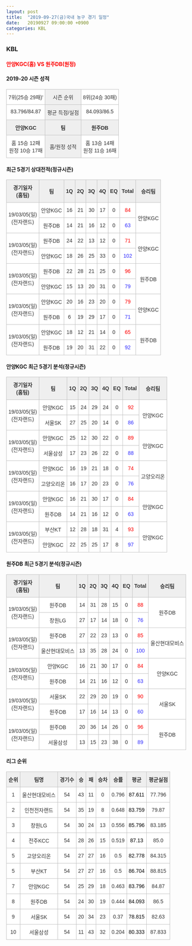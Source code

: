 ```yaml
---
layout: post
title:  "2019-09-27(금)국내 농구 경기 일정"
date:   20190927 09:00:00 +0900
categories: KBL
---
```


<h3>KBL</h3>
<h4><span style="color:red"> 안양KGC(홈) VS 원주DB(원정) </span></h4>
<h4>2019-20 시즌 성적</h4>
<style type="text/css">
.tg  {border-collapse:collapse;border-spacing:0;}
.tg td{font-family:Arial, sans-serif;font-size:14px;padding:10px 5px;border-style:solid;border-width:1px;overflow:hidden;word-break:normal;border-color:#c0c0c0;}
.tg th{font-family:Arial, sans-serif;font-size:14px;font-weight:normal;padding:10px 5px;border-style:solid;border-width:1px;overflow:hidden;word-break:normal;border-color:#c0c0c0;}
.tg .tg-dcpn{background-color:#ffffff;border-color:#c0c0c0;text-align:center;vertical-align:top}
.tg .tg-txr3{background-color:#ffffff;border-color:#c0c0c0;text-align:center;vertical-align:top}
.tg .tg-o8le{background-color:#efefef;border-color:#c0c0c0;text-align:center;vertical-align:top}
.tg .tg-rr9t{font-weight:bold;background-color:#efefef;border-color:#c0c0c0;text-align:center;vertical-align:top}
.tg .tg-wazi{background-color:#efefef;border-color:#c0c0c0;text-align:center;vertical-align:middle}
</style>

<table class="tg">
  <tr>
    <th class="tg-dcpn">7위(25승 29패)'</th>
    <th class="tg-o8le">시즌 순위</th>
    <th class="tg-dcpn">8위(24승 30패)</th>
  </tr>
  <tr>
    <td class="tg-txr3">83.796/84.87</td>
    <td class="tg-o8le">평균 득점/실점</td>
    <td class="tg-txr3">84.093/86.5</td>
  </tr>
  <tr>
    <td class="tg-rr9t">안양KGC</td>
    <td class="tg-rr9t">팀</td>
    <td class="tg-rr9t">원주DB</td>
  </tr>
  <tr>
    <td class="tg-dcpn">홈 15승 12패<br>원정 10승 17패</td>
    <td class="tg-wazi">홈/원정 성적</td>
    <td class="tg-dcpn">홈 13승 14패<br>원정 11승 16패</td>
  </tr>
</table>

<h4>최근 5경기 상대전적(정규시즌)</h4>
<style type="text/css">
.tg  {border-collapse:collapse;border-spacing:0;border-color:#ccc;}
.tg td{font-family:Arial, sans-serif;font-size:14px;padding:10px 5px;border-style:solid;border-width:1px;overflow:hidden;word-break:normal;border-color:#ccc;color:#333;background-color:#fff;}
.tg th{font-family:Arial, sans-serif;font-size:14px;font-weight:normal;padding:10px 5px;border-style:solid;border-width:1px;overflow:hidden;word-break:normal;border-color:#ccc;color:#333;background-color:#f0f0f0;}
.tg .tg-wman{border-color:#c0c0c0;text-align:center;vertical-align:middle}
.tg .tg-d14o{font-weight:bold;background-color:#efefef;border-color:#c0c0c0;text-align:center;vertical-align:middle}
.tg .tg-vb54{background-color:#ffffff;color:#3531ff;border-color:#c0c0c0;text-align:center;vertical-align:middle}
.tg .tg-jb7t{background-color:#ffffff;color:#fe0000;border-color:#c0c0c0;text-align:center;vertical-align:middle}
.tg .tg-50j8{background-color:#ffffff;border-color:#c0c0c0;text-align:center;vertical-align:middle}
.tg .tg-dyzo{color:#fe0000;border-color:#c0c0c0;text-align:center;vertical-align:middle}
.tg .tg-1z2d{color:#3531ff;border-color:#c0c0c0;text-align:center;vertical-align:middle}
.tg .tg-fzdr{border-color:#c0c0c0;text-align:center;vertical-align:top}
.tg .tg-n24o{background-color:#ffffff;color:#3531ff;border-color:#c0c0c0;text-align:center;vertical-align:top}
.tg .tg-t31z{background-color:#efefef;border-color:#c0c0c0;text-align:center;vertical-align:middle}
.tg .tg-tjwp{background-color:#efefef;border-color:#c0c0c0;text-align:center;vertical-align:top}
</style>

<table class="tg">
  <tr>
    <th class="tg-d14o">경기일자<br>(홈팀)</th>
    <th class="tg-d14o">팀</th>
    <th class="tg-d14o">1Q</th>
    <th class="tg-d14o">2Q</th>
    <th class="tg-d14o">3Q</th>
    <th class="tg-d14o">4Q</th>
    <th class="tg-d14o">EQ</th>
    <th class="tg-d14o">Total</th>
    <th class="tg-d14o">승리팀</th>
  </tr>

  <tr>
    <td class="tg-50j8" rowspan="2">19/03/05(일)<br>(전자랜드)</td>
    <td class="tg-50j8">안양KGC</td>
    <td class="tg-50j8">16</td>
    <td class="tg-50j8">21</td>
    <td class="tg-50j8">30</td>
    <td class="tg-50j8">17</td>
    <td class="tg-50j8">0</td>
    <td class="tg-jb7t">84</td>
    <td class="tg-50j8" rowspan="2">안양KGC</td>
  </tr>
  <tr>
    <td class="tg-50j8">원주DB</td>
    <td class="tg-50j8">14</td>
    <td class="tg-50j8">21</td>
    <td class="tg-50j8">16</td>
    <td class="tg-50j8">12</td>
    <td class="tg-50j8">0</td>
    <td class="tg-vb54">63</td>
  </tr>

  <tr>
    <td class="tg-50j8" rowspan="2">19/03/05(일)<br>(전자랜드)</td>
    <td class="tg-50j8">원주DB</td>
    <td class="tg-50j8">24</td>
    <td class="tg-50j8">22</td>
    <td class="tg-50j8">13</td>
    <td class="tg-50j8">12</td>
    <td class="tg-50j8">0</td>
    <td class="tg-jb7t">71</td>
    <td class="tg-50j8" rowspan="2">안양KGC</td>
  </tr>
  <tr>
    <td class="tg-50j8">안양KGC</td>
    <td class="tg-50j8">18</td>
    <td class="tg-50j8">26</td>
    <td class="tg-50j8">25</td>
    <td class="tg-50j8">33</td>
    <td class="tg-50j8">0</td>
    <td class="tg-vb54">102</td>
  </tr>

  <tr>
    <td class="tg-50j8" rowspan="2">19/03/05(일)<br>(전자랜드)</td>
    <td class="tg-50j8">원주DB</td>
    <td class="tg-50j8">22</td>
    <td class="tg-50j8">28</td>
    <td class="tg-50j8">21</td>
    <td class="tg-50j8">25</td>
    <td class="tg-50j8">0</td>
    <td class="tg-jb7t">96</td>
    <td class="tg-50j8" rowspan="2">원주DB</td>
  </tr>
  <tr>
    <td class="tg-50j8">안양KGC</td>
    <td class="tg-50j8">15</td>
    <td class="tg-50j8">13</td>
    <td class="tg-50j8">20</td>
    <td class="tg-50j8">31</td>
    <td class="tg-50j8">0</td>
    <td class="tg-vb54">79</td>
  </tr>

  <tr>
    <td class="tg-50j8" rowspan="2">19/03/05(일)<br>(전자랜드)</td>
    <td class="tg-50j8">안양KGC</td>
    <td class="tg-50j8">20</td>
    <td class="tg-50j8">16</td>
    <td class="tg-50j8">23</td>
    <td class="tg-50j8">20</td>
    <td class="tg-50j8">0</td>
    <td class="tg-jb7t">79</td>
    <td class="tg-50j8" rowspan="2">안양KGC</td>
  </tr>
  <tr>
    <td class="tg-50j8">원주DB</td>
    <td class="tg-50j8">6</td>
    <td class="tg-50j8">19</td>
    <td class="tg-50j8">29</td>
    <td class="tg-50j8">17</td>
    <td class="tg-50j8">0</td>
    <td class="tg-vb54">71</td>
  </tr>

  <tr>
    <td class="tg-50j8" rowspan="2">19/03/05(일)<br>(전자랜드)</td>
    <td class="tg-50j8">안양KGC</td>
    <td class="tg-50j8">18</td>
    <td class="tg-50j8">12</td>
    <td class="tg-50j8">21</td>
    <td class="tg-50j8">14</td>
    <td class="tg-50j8">0</td>
    <td class="tg-jb7t">65</td>
    <td class="tg-50j8" rowspan="2">원주DB</td>
  </tr>
  <tr>
    <td class="tg-50j8">원주DB</td>
    <td class="tg-50j8">19</td>
    <td class="tg-50j8">20</td>
    <td class="tg-50j8">31</td>
    <td class="tg-50j8">22</td>
    <td class="tg-50j8">0</td>
    <td class="tg-vb54">92</td>
  </tr>

</table>

<h4>안양KGC 최근 5경기 분석(정규시즌)</h4>
<style type="text/css">
.tg  {border-collapse:collapse;border-spacing:0;border-color:#ccc;}
.tg td{font-family:Arial, sans-serif;font-size:14px;padding:10px 5px;border-style:solid;border-width:1px;overflow:hidden;word-break:normal;border-color:#ccc;color:#333;background-color:#fff;}
.tg th{font-family:Arial, sans-serif;font-size:14px;font-weight:normal;padding:10px 5px;border-style:solid;border-width:1px;overflow:hidden;word-break:normal;border-color:#ccc;color:#333;background-color:#f0f0f0;}
.tg .tg-wman{border-color:#c0c0c0;text-align:center;vertical-align:middle}
.tg .tg-d14o{font-weight:bold;background-color:#efefef;border-color:#c0c0c0;text-align:center;vertical-align:middle}
.tg .tg-vb54{background-color:#ffffff;color:#3531ff;border-color:#c0c0c0;text-align:center;vertical-align:middle}
.tg .tg-jb7t{background-color:#ffffff;color:#fe0000;border-color:#c0c0c0;text-align:center;vertical-align:middle}
.tg .tg-50j8{background-color:#ffffff;border-color:#c0c0c0;text-align:center;vertical-align:middle}
.tg .tg-dyzo{color:#fe0000;border-color:#c0c0c0;text-align:center;vertical-align:middle}
.tg .tg-1z2d{color:#3531ff;border-color:#c0c0c0;text-align:center;vertical-align:middle}
.tg .tg-fzdr{border-color:#c0c0c0;text-align:center;vertical-align:top}
.tg .tg-n24o{background-color:#ffffff;color:#3531ff;border-color:#c0c0c0;text-align:center;vertical-align:top}
.tg .tg-t31z{background-color:#efefef;border-color:#c0c0c0;text-align:center;vertical-align:middle}
.tg .tg-tjwp{background-color:#efefef;border-color:#c0c0c0;text-align:center;vertical-align:top}
</style>

<table class="tg">
  <tr>
    <th class="tg-d14o">경기일자<br>(홈팀)</th>
    <th class="tg-d14o">팀</th>
    <th class="tg-d14o">1Q</th>
    <th class="tg-d14o">2Q</th>
    <th class="tg-d14o">3Q</th>
    <th class="tg-d14o">4Q</th>
    <th class="tg-d14o">EQ</th>
    <th class="tg-d14o">Total</th>
    <th class="tg-d14o">승리팀</th>
  </tr>

  <tr>
    <td class="tg-50j8" rowspan="2">19/03/05(일)<br>(전자랜드)</td>
    <td class="tg-50j8">안양KGC</td>
    <td class="tg-50j8">15</td>
    <td class="tg-50j8">24</td>
    <td class="tg-50j8">29</td>
    <td class="tg-50j8">24</td>
    <td class="tg-50j8">0</td>
    <td class="tg-jb7t">92</td>
    <td class="tg-50j8" rowspan="2">안양KGC</td>
  </tr>
  <tr>
    <td class="tg-50j8">서울SK</td>
    <td class="tg-50j8">27</td>
    <td class="tg-50j8">25</td>
    <td class="tg-50j8">20</td>
    <td class="tg-50j8">14</td>
    <td class="tg-50j8">0</td>
    <td class="tg-vb54">86</td>
  </tr>

  <tr>
    <td class="tg-50j8" rowspan="2">19/03/05(일)<br>(전자랜드)</td>
    <td class="tg-50j8">안양KGC</td>
    <td class="tg-50j8">25</td>
    <td class="tg-50j8">12</td>
    <td class="tg-50j8">30</td>
    <td class="tg-50j8">22</td>
    <td class="tg-50j8">0</td>
    <td class="tg-jb7t">89</td>
    <td class="tg-50j8" rowspan="2">안양KGC</td>
  </tr>
  <tr>
    <td class="tg-50j8">서울삼성</td>
    <td class="tg-50j8">17</td>
    <td class="tg-50j8">23</td>
    <td class="tg-50j8">26</td>
    <td class="tg-50j8">22</td>
    <td class="tg-50j8">0</td>
    <td class="tg-vb54">88</td>
  </tr>

  <tr>
    <td class="tg-50j8" rowspan="2">19/03/05(일)<br>(전자랜드)</td>
    <td class="tg-50j8">안양KGC</td>
    <td class="tg-50j8">16</td>
    <td class="tg-50j8">19</td>
    <td class="tg-50j8">21</td>
    <td class="tg-50j8">18</td>
    <td class="tg-50j8">0</td>
    <td class="tg-jb7t">74</td>
    <td class="tg-50j8" rowspan="2">고양오리온</td>
  </tr>
  <tr>
    <td class="tg-50j8">고양오리온</td>
    <td class="tg-50j8">16</td>
    <td class="tg-50j8">17</td>
    <td class="tg-50j8">20</td>
    <td class="tg-50j8">23</td>
    <td class="tg-50j8">0</td>
    <td class="tg-vb54">76</td>
  </tr>

  <tr>
    <td class="tg-50j8" rowspan="2">19/03/05(일)<br>(전자랜드)</td>
    <td class="tg-50j8">안양KGC</td>
    <td class="tg-50j8">16</td>
    <td class="tg-50j8">21</td>
    <td class="tg-50j8">30</td>
    <td class="tg-50j8">17</td>
    <td class="tg-50j8">0</td>
    <td class="tg-jb7t">84</td>
    <td class="tg-50j8" rowspan="2">안양KGC</td>
  </tr>
  <tr>
    <td class="tg-50j8">원주DB</td>
    <td class="tg-50j8">14</td>
    <td class="tg-50j8">21</td>
    <td class="tg-50j8">16</td>
    <td class="tg-50j8">12</td>
    <td class="tg-50j8">0</td>
    <td class="tg-vb54">63</td>
  </tr>

  <tr>
    <td class="tg-50j8" rowspan="2">19/03/05(일)<br>(전자랜드)</td>
    <td class="tg-50j8">부산KT</td>
    <td class="tg-50j8">12</td>
    <td class="tg-50j8">28</td>
    <td class="tg-50j8">18</td>
    <td class="tg-50j8">31</td>
    <td class="tg-50j8">4</td>
    <td class="tg-jb7t">93</td>
    <td class="tg-50j8" rowspan="2">안양KGC</td>
  </tr>
  <tr>
    <td class="tg-50j8">안양KGC</td>
    <td class="tg-50j8">22</td>
    <td class="tg-50j8">25</td>
    <td class="tg-50j8">25</td>
    <td class="tg-50j8">17</td>
    <td class="tg-50j8">8</td>
    <td class="tg-vb54">97</td>
  </tr>

</table>

<h4>원주DB 최근 5경기 분석(정규시즌)</h4>
<style type="text/css">
.tg  {border-collapse:collapse;border-spacing:0;border-color:#ccc;}
.tg td{font-family:Arial, sans-serif;font-size:14px;padding:10px 5px;border-style:solid;border-width:1px;overflow:hidden;word-break:normal;border-color:#ccc;color:#333;background-color:#fff;}
.tg th{font-family:Arial, sans-serif;font-size:14px;font-weight:normal;padding:10px 5px;border-style:solid;border-width:1px;overflow:hidden;word-break:normal;border-color:#ccc;color:#333;background-color:#f0f0f0;}
.tg .tg-wman{border-color:#c0c0c0;text-align:center;vertical-align:middle}
.tg .tg-d14o{font-weight:bold;background-color:#efefef;border-color:#c0c0c0;text-align:center;vertical-align:middle}
.tg .tg-vb54{background-color:#ffffff;color:#3531ff;border-color:#c0c0c0;text-align:center;vertical-align:middle}
.tg .tg-jb7t{background-color:#ffffff;color:#fe0000;border-color:#c0c0c0;text-align:center;vertical-align:middle}
.tg .tg-50j8{background-color:#ffffff;border-color:#c0c0c0;text-align:center;vertical-align:middle}
.tg .tg-dyzo{color:#fe0000;border-color:#c0c0c0;text-align:center;vertical-align:middle}
.tg .tg-1z2d{color:#3531ff;border-color:#c0c0c0;text-align:center;vertical-align:middle}
.tg .tg-fzdr{border-color:#c0c0c0;text-align:center;vertical-align:top}
.tg .tg-n24o{background-color:#ffffff;color:#3531ff;border-color:#c0c0c0;text-align:center;vertical-align:top}
.tg .tg-t31z{background-color:#efefef;border-color:#c0c0c0;text-align:center;vertical-align:middle}
.tg .tg-tjwp{background-color:#efefef;border-color:#c0c0c0;text-align:center;vertical-align:top}
</style>

<table class="tg">
  <tr>
    <th class="tg-d14o">경기일자<br>(홈팀)</th>
    <th class="tg-d14o">팀</th>
    <th class="tg-d14o">1Q</th>
    <th class="tg-d14o">2Q</th>
    <th class="tg-d14o">3Q</th>
    <th class="tg-d14o">4Q</th>
    <th class="tg-d14o">EQ</th>
    <th class="tg-d14o">Total</th>
    <th class="tg-d14o">승리팀</th>
  </tr>

  <tr>
    <td class="tg-50j8" rowspan="2">19/03/05(일)<br>(전자랜드)</td>
    <td class="tg-50j8">원주DB</td>
    <td class="tg-50j8">14</td>
    <td class="tg-50j8">31</td>
    <td class="tg-50j8">28</td>
    <td class="tg-50j8">15</td>
    <td class="tg-50j8">0</td>
    <td class="tg-jb7t">88</td>
    <td class="tg-50j8" rowspan="2">원주DB</td>
  </tr>
  <tr>
    <td class="tg-50j8">창원LG</td>
    <td class="tg-50j8">27</td>
    <td class="tg-50j8">17</td>
    <td class="tg-50j8">14</td>
    <td class="tg-50j8">18</td>
    <td class="tg-50j8">0</td>
    <td class="tg-vb54">76</td>
  </tr>

  <tr>
    <td class="tg-50j8" rowspan="2">19/03/05(일)<br>(전자랜드)</td>
    <td class="tg-50j8">원주DB</td>
    <td class="tg-50j8">27</td>
    <td class="tg-50j8">22</td>
    <td class="tg-50j8">23</td>
    <td class="tg-50j8">13</td>
    <td class="tg-50j8">0</td>
    <td class="tg-jb7t">85</td>
    <td class="tg-50j8" rowspan="2">울산현대모비스</td>
  </tr>
  <tr>
    <td class="tg-50j8">울산현대모비스</td>
    <td class="tg-50j8">13</td>
    <td class="tg-50j8">35</td>
    <td class="tg-50j8">28</td>
    <td class="tg-50j8">24</td>
    <td class="tg-50j8">0</td>
    <td class="tg-vb54">100</td>
  </tr>

  <tr>
    <td class="tg-50j8" rowspan="2">19/03/05(일)<br>(전자랜드)</td>
    <td class="tg-50j8">안양KGC</td>
    <td class="tg-50j8">16</td>
    <td class="tg-50j8">21</td>
    <td class="tg-50j8">30</td>
    <td class="tg-50j8">17</td>
    <td class="tg-50j8">0</td>
    <td class="tg-jb7t">84</td>
    <td class="tg-50j8" rowspan="2">안양KGC</td>
  </tr>
  <tr>
    <td class="tg-50j8">원주DB</td>
    <td class="tg-50j8">14</td>
    <td class="tg-50j8">21</td>
    <td class="tg-50j8">16</td>
    <td class="tg-50j8">12</td>
    <td class="tg-50j8">0</td>
    <td class="tg-vb54">63</td>
  </tr>

  <tr>
    <td class="tg-50j8" rowspan="2">19/03/05(일)<br>(전자랜드)</td>
    <td class="tg-50j8">서울SK</td>
    <td class="tg-50j8">22</td>
    <td class="tg-50j8">29</td>
    <td class="tg-50j8">20</td>
    <td class="tg-50j8">19</td>
    <td class="tg-50j8">0</td>
    <td class="tg-jb7t">90</td>
    <td class="tg-50j8" rowspan="2">서울SK</td>
  </tr>
  <tr>
    <td class="tg-50j8">원주DB</td>
    <td class="tg-50j8">17</td>
    <td class="tg-50j8">16</td>
    <td class="tg-50j8">14</td>
    <td class="tg-50j8">13</td>
    <td class="tg-50j8">0</td>
    <td class="tg-vb54">60</td>
  </tr>

  <tr>
    <td class="tg-50j8" rowspan="2">19/03/05(일)<br>(전자랜드)</td>
    <td class="tg-50j8">원주DB</td>
    <td class="tg-50j8">20</td>
    <td class="tg-50j8">36</td>
    <td class="tg-50j8">14</td>
    <td class="tg-50j8">26</td>
    <td class="tg-50j8">0</td>
    <td class="tg-jb7t">96</td>
    <td class="tg-50j8" rowspan="2">원주DB</td>
  </tr>
  <tr>
    <td class="tg-50j8">서울삼성</td>
    <td class="tg-50j8">13</td>
    <td class="tg-50j8">15</td>
    <td class="tg-50j8">23</td>
    <td class="tg-50j8">38</td>
    <td class="tg-50j8">0</td>
    <td class="tg-vb54">89</td>
  </tr>

</table>

<h4>리그 순위</h4>
<style type="text/css">
    .tg  {border-collapse:collapse;border-spacing:0;border-color:#ccc;}
    .tg td{font-family:Arial, sans-serif;font-size:14px;padding:10px 5px;border-style:solid;border-width:1px;overflow:hidden;word-break:normal;border-color:#ccc;color:#333;background-color:#fff;}
    .tg th{font-family:Arial, sans-serif;font-size:14px;font-weight:normal;padding:10px 5px;border-style:solid;border-width:1px;overflow:hidden;word-break:normal;border-color:#ccc;color:#333;background-color:#f0f0f0;}
    .tg .tg-jvag{background-color:#ffffff;color:#000000;border-color:#c0c0c0;text-align:center;vertical-align:middle}
    .tg .tg-wman{border-color:#c0c0c0;text-align:center;vertical-align:middle}
    .tg .tg-d14o{font-weight:bold;background-color:#efefef;border-color:#c0c0c0;text-align:center;vertical-align:middle}
    .tg .tg-qn23{color:#000000;border-color:#c0c0c0;text-align:center;vertical-align:middle}
    .tg .tg-50j8{background-color:#ffffff;border-color:#c0c0c0;text-align:center;vertical-align:middle}
    .tg .tg-fzdr{border-color:#c0c0c0;text-align:center;vertical-align:top}
    .tg .tg-hnyg{background-color:#ffffff;color:#000000;border-color:#c0c0c0;text-align:center;vertical-align:top}
</style>

<table class="tg">
  <tr>
    <th class="tg-d14o">순위</th>
    <th class="tg-d14o">팀명</th>
    <th class="tg-d14o">경기수</th>
    <th class="tg-d14o">승</th>
    <th class="tg-d14o">패</th>
    <th class="tg-d14o">승차</th>
    <th class="tg-d14o">승률</th>
    <th class="tg-d14o">평균</th>
    <th class="tg-d14o">평균실점</th>
  </tr>

<tr>
    <td class="tg-50j8">1</td>
    <td class="tg-50j8">울산현대모비스</td>
    <td class="tg-50j8">54</td>
    <td class="tg-50j8">43</td>
    <td class="tg-50j8">11</td>
    <td class="tg-50j8">0</td>
    <td class="tg-50j8">0.796</td>
    <td class="tg-jvag">87.611</td>
    <td class="tg-50j8">77.796</td>
</tr>

<tr>
    <td class="tg-50j8">2</td>
    <td class="tg-50j8">인천전자랜드</td>
    <td class="tg-50j8">54</td>
    <td class="tg-50j8">35</td>
    <td class="tg-50j8">19</td>
    <td class="tg-50j8">8</td>
    <td class="tg-50j8">0.648</td>
    <td class="tg-jvag">83.759</td>
    <td class="tg-50j8">79.87</td>
</tr>

<tr>
    <td class="tg-50j8">3</td>
    <td class="tg-50j8">창원LG</td>
    <td class="tg-50j8">54</td>
    <td class="tg-50j8">30</td>
    <td class="tg-50j8">24</td>
    <td class="tg-50j8">13</td>
    <td class="tg-50j8">0.556</td>
    <td class="tg-jvag">85.796</td>
    <td class="tg-50j8">83.185</td>
</tr>

<tr>
    <td class="tg-50j8">4</td>
    <td class="tg-50j8">전주KCC</td>
    <td class="tg-50j8">54</td>
    <td class="tg-50j8">28</td>
    <td class="tg-50j8">26</td>
    <td class="tg-50j8">15</td>
    <td class="tg-50j8">0.519</td>
    <td class="tg-jvag">87.13</td>
    <td class="tg-50j8">85.0</td>
</tr>

<tr>
    <td class="tg-50j8">5</td>
    <td class="tg-50j8">고양오리온</td>
    <td class="tg-50j8">54</td>
    <td class="tg-50j8">27</td>
    <td class="tg-50j8">27</td>
    <td class="tg-50j8">16</td>
    <td class="tg-50j8">0.5</td>
    <td class="tg-jvag">82.778</td>
    <td class="tg-50j8">84.315</td>
</tr>

<tr>
    <td class="tg-50j8">5</td>
    <td class="tg-50j8">부산KT</td>
    <td class="tg-50j8">54</td>
    <td class="tg-50j8">27</td>
    <td class="tg-50j8">27</td>
    <td class="tg-50j8">16</td>
    <td class="tg-50j8">0.5</td>
    <td class="tg-jvag">86.704</td>
    <td class="tg-50j8">88.815</td>
</tr>

<tr>
    <td class="tg-50j8">7</td>
    <td class="tg-50j8">안양KGC</td>
    <td class="tg-50j8">54</td>
    <td class="tg-50j8">25</td>
    <td class="tg-50j8">29</td>
    <td class="tg-50j8">18</td>
    <td class="tg-50j8">0.463</td>
    <td class="tg-jvag">83.796</td>
    <td class="tg-50j8">84.87</td>
</tr>

<tr>
    <td class="tg-50j8">8</td>
    <td class="tg-50j8">원주DB</td>
    <td class="tg-50j8">54</td>
    <td class="tg-50j8">24</td>
    <td class="tg-50j8">30</td>
    <td class="tg-50j8">19</td>
    <td class="tg-50j8">0.444</td>
    <td class="tg-jvag">84.093</td>
    <td class="tg-50j8">86.5</td>
</tr>

<tr>
    <td class="tg-50j8">9</td>
    <td class="tg-50j8">서울SK</td>
    <td class="tg-50j8">54</td>
    <td class="tg-50j8">20</td>
    <td class="tg-50j8">34</td>
    <td class="tg-50j8">23</td>
    <td class="tg-50j8">0.37</td>
    <td class="tg-jvag">78.815</td>
    <td class="tg-50j8">82.63</td>
</tr>

<tr>
    <td class="tg-50j8">10</td>
    <td class="tg-50j8">서울삼성</td>
    <td class="tg-50j8">54</td>
    <td class="tg-50j8">11</td>
    <td class="tg-50j8">43</td>
    <td class="tg-50j8">32</td>
    <td class="tg-50j8">0.204</td>
    <td class="tg-jvag">80.333</td>
    <td class="tg-50j8">87.833</td>
</tr>

</table>
